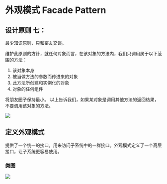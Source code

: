 # 外观模式 Facade Pattern

## 设计原则 七：
最少知识原则，只和密友交谈。

维护此原则的方针，就任何对象而言，在该对象的方法内，我们只调用属于以下范围的方法：

1. 该对象本身
2. 被当做方法的参数而传进来的对象
3. 此方法所创建和实例化的对象
4. 对象的任何组件

将朋友圈子保持最小。
以上告诉我们，如果某对象是调用其他方法的返回结果，不要调用该对象的方法。

![](http://oov0wb0gl.bkt.clouddn.com/2017-06-06-14965914952560.jpg?imageMogr2/blur/1x0/quality/50|imageslim)


## 定义外观模式
提供了一个统一的接口，用来访问子系统中的一群接口。外观模式定义了一个高层接口，让子系统更容易使用。

### 类图
![](http://oov0wb0gl.bkt.clouddn.com/2017-06-06-14965909161806.jpg?imageMogr2/blur/1x0/quality/50|imageslim)


